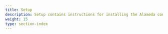 ```yaml
---
title: Setup
description: Setup contains instructions for installing the Alameda control plane in various environments (e.g., Kubernetes, openshift, etc.), as well as instructions for installing the sidecar in the application deployment.
weight: 15
type: section-index
---
```

